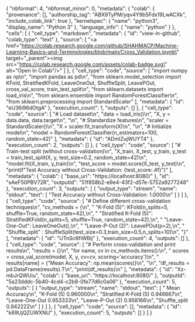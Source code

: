 {
  "nbformat": 4,
  "nbformat_minor": 0,
  "metadata": {
    "colab": {
      "provenance": [],
      "authorship_tag": "ABX9TyPM/yqv4Y9b5Fdx19LwACXk",
      "include_colab_link": true
    },
    "kernelspec": {
      "name": "python3",
      "display_name": "Python 3"
    },
    "language_info": {
      "name": "python"
    }
  },
  "cells": [
    {
      "cell_type": "markdown",
      "metadata": {
        "id": "view-in-github",
        "colab_type": "text"
      },
      "source": [
        "<a href=\"https://colab.research.google.com/github/SHAHMACP/Machine-Learning-Basics-and-Terminologies/blob/main/Cross_Validation.ipynb\" target=\"_parent\"><img src=\"https://colab.research.google.com/assets/colab-badge.svg\" alt=\"Open In Colab\"/></a>"
      ]
    },
    {
      "cell_type": "code",
      "source": [
        "import numpy as np\n",
        "import pandas as pd\n",
        "from sklearn.model_selection import KFold, StratifiedKFold, LeaveOneOut, ShuffleSplit, LeavePOut, cross_val_score, train_test_split\n",
        "from sklearn.datasets import load_iris\n",
        "from sklearn.ensemble import RandomForestClassifier\n",
        "from sklearn.preprocessing import StandardScaler"
      ],
      "metadata": {
        "id": "eU36i96dOtgA"
      },
      "execution_count": 1,
      "outputs": []
    },
    {
      "cell_type": "code",
      "source": [
        "# Load dataset\n",
        "data = load_iris()\n",
        "X, y = data.data, data.target\n",
        "\n",
        "# Standardize features\n",
        "scaler = StandardScaler()\n",
        "X = scaler.fit_transform(X)\n",
        "\n",
        "# Initialize model\n",
        "model = RandomForestClassifier(n_estimators=100, random_state=42)"
      ],
      "metadata": {
        "id": "ADmIZujWUYT4"
      },
      "execution_count": 2,
      "outputs": []
    },
    {
      "cell_type": "code",
      "source": [
        "# Train-test split (without cross-validation)\n",
        "X_train, X_test, y_train, y_test = train_test_split(X, y, test_size=0.2, random_state=42)\n",
        "model.fit(X_train, y_train)\n",
        "test_score = model.score(X_test, y_test)\n",
        "print(f\"Test Accuracy without Cross-Validation: {test_score:.4f}\")"
      ],
      "metadata": {
        "colab": {
          "base_uri": "https://localhost:8080/"
        },
        "id": "sAeF50PBV72R",
        "outputId": "51f858b2-e9e4-43f2-d57e-5752a9277248"
      },
      "execution_count": 3,
      "outputs": [
        {
          "output_type": "stream",
          "name": "stdout",
          "text": [
            "Test Accuracy without Cross-Validation: 1.0000\n"
          ]
        }
      ]
    },
    {
      "cell_type": "code",
      "source": [
        "# Define different cross-validation techniques\n",
        "cv_methods = {\n",
        "    \"K-Fold (5)\": KFold(n_splits=5, shuffle=True, random_state=42),\n",
        "    \"Stratified K-Fold (5)\": StratifiedKFold(n_splits=5, shuffle=True, random_state=42),\n",
        "    \"Leave-One-Out\": LeaveOneOut(),\n",
        "    \"Leave-P-Out (2)\": LeavePOut(p=2),\n",
        "    \"Shuffle_split\" : ShuffleSplit(test_size=0.3,train_size=0.5,n_splits=10)\n",
        "}"
      ],
      "metadata": {
        "id": "UTnSc6fiWBij"
      },
      "execution_count": 4,
      "outputs": []
    },
    {
      "cell_type": "code",
      "source": [
        "# Perform cross-validation and print results\n",
        "results = {}\n",
        "for name, cv in cv_methods.items():\n",
        "    scores = cross_val_score(model, X, y, cv=cv, scoring='accuracy')\n",
        "    results[name] = {\"Mean Accuracy\": np.mean(scores)}\n",
        "\n",
        "df_results = pd.DataFrame(results).T\n",
        "print(df_results)\n"
      ],
      "metadata": {
        "id": "Xz-mbJrQWUiu",
        "colab": {
          "base_uri": "https://localhost:8080/"
        },
        "outputId": "5a23dddc-5b40-4cd4-c2b8-0fe77d6c0a06"
      },
      "execution_count": 5,
      "outputs": [
        {
          "output_type": "stream",
          "name": "stdout",
          "text": [
            "                       Mean Accuracy\n",
            "K-Fold (5)                  0.960000\n",
            "Stratified K-Fold (5)       0.946667\n",
            "Leave-One-Out               0.953333\n",
            "Leave-P-Out (2)             0.958166\n",
            "Shuffle_split               0.942222\n"
          ]
        }
      ]
    },
    {
      "cell_type": "code",
      "source": [],
      "metadata": {
        "id": "k69UjQZUWXNU"
      },
      "execution_count": 5,
      "outputs": []
    }
  ]
}

